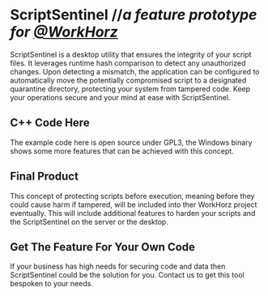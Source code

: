 # ScriptSentinel  //_a feature prototype for [@WorkHorz](https://github.com/CodeCubicle-Org/WorkHorz)_

ScriptSentinel is a desktop utility that ensures the integrity of your script files. It leverages runtime hash comparison to detect any unauthorized changes. Upon detecting a mismatch, the application can be configured to automatically move the potentially compromised script to a designated quarantine directory, protecting your system from tampered code. Keep your operations secure and your mind at ease with ScriptSentinel.

## C++ Code Here
The example code here is open source under GPL3, the Windows binary shows some more features that can be achieved with this concept.

## Final Product
This concept of protecting scripts before execution, meaning before they could cause harm if tampered, will be included into ther WorkHorz project eventually. This will include additional features to harden your scripts and the ScriptSentinel on the server or the desktop.

## Get The Feature For Your Own Code
If your business has high needs for securing code and data then ScriptSentinel could be the solution for you. Contact us to get this tool bespoken to your needs.
